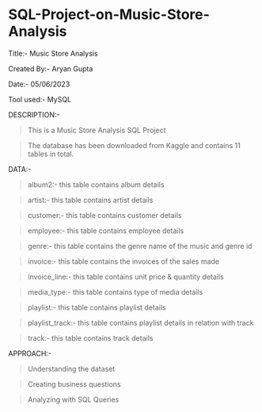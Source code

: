 # SQL-Project-on-Music-Store-Analysis
Title:- Music Store Analysis

Created By:- Aryan Gupta

Date:- 05/06/2023

Tool used:- MySQL

DESCRIPTION:-

> This is a Music Store Analysis SQL Project

> The database has been downloaded from Kaggle and contains 11 tables in total.

DATA:-

> album2:- this table contains album details

> artist:- this table contains artist details

> customer:- this table contains customer details

> employee:- this table contains employee details

> genre:- this table contains the genre name of the music and genre id

> invoice:- this table contains the invoices of the sales made

> invoice_line:- this table contains unit price & quantity details

> media_type:- this table contains type of media details

> playlist:- this table contains playlist details

> playlist_track:- this table contains playlist details in relation with track

> track:- this table contains track details

APPROACH:-

> Understanding the dataset

> Creating business questions

> Analyzing with SQL Queries
